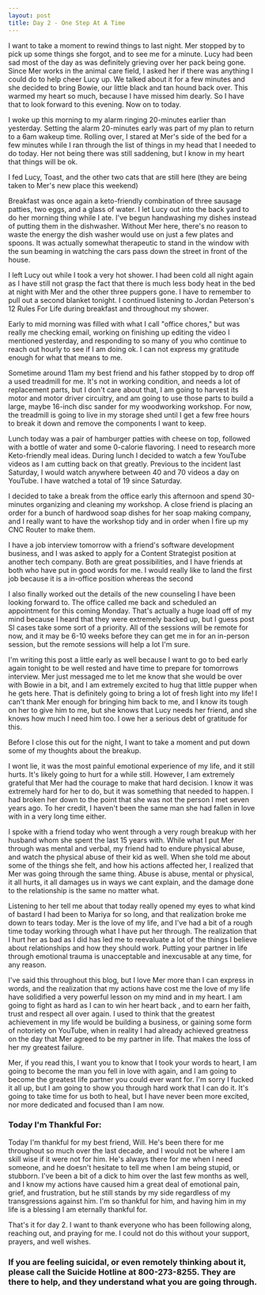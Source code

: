 ```yaml
---
layout: post
title: Day 2 - One Step At A Time
---
```



I want to take a moment to rewind things to last night. Mer stopped by to pick up some things she forgot, and to see me for a minute. Lucy had been sad most of the day as was definitely grieving over her pack being gone. Since Mer works in the animal care field, I asked her if there was anything I could do to help cheer Lucy up. We talked about it for a few minutes and she decided to bring Bowie, our little black and tan hound back over. This warmed my heart so much, because I have missed him dearly. So I have that to look forward to this evening. Now on to today. 

I woke up this morning to my alarm ringing 20-minutes earlier than yesterday. Setting the alarm 20-minutes early was part of my plan to return to a 6am wakeup time.  Rolling over, I stared at Mer's side of the bed for a few minutes while I ran through the list of things in my head that I needed to do today. Her not being there was still saddening, but I know in my heart that things will be ok. 

I fed Lucy, Toast, and the other two cats that are still here (they are being taken to Mer's new place this weekend) 

Breakfast was once again a keto-friendly combination of three sausage patties, two eggs, and a glass of water. I let Lucy out into the back yard to do her morning thing while I ate. I've begun handwashing my dishes instead of putting them in the dishwasher. Without Mer here, there's no reason to waste the energy the dish washer would use on just a few plates and spoons. It was actually somewhat therapeutic to stand in the window with the sun beaming in watching the cars pass down the street in front of the house.

I left Lucy out while I took a very hot shower. I had been cold all night again as I have still not grasp the fact that there is much less body heat in the bed at night with Mer and the other three puppers gone. I have to remember to pull out a second blanket tonight. I continued listening to Jordan Peterson's 12 Rules For Life during breakfast and throughout my shower.  

Early to mid morning was filled with what I call "office chores," but was really me checking email, working on finishing up editing the video I mentioned yesterday, and responding to so many of you who continue to reach out hourly to see if I am doing ok. I can not express my gratitude enough for what that means to me. 

Sometime around 11am my best friend and his father stopped by to drop off a used treadmill for me. It's not in working condition, and needs a lot of replacement parts, but I don't care about that, I am going to harvest its motor and motor driver circuitry, and am going to use those parts to build a large, maybe 16-inch disc sander for my woodworking workshop. For now, the treadmill is going to live in my storage shed until I get a few free hours to break it down and remove the components I want to keep. 

Lunch today was a pair of hamburger patties with cheese on top, followed with a bottle of water and some 0-calorie flavoring. I need to research more Keto-friendly meal ideas. During lunch I decided to watch a few YouTube videos as I am cutting back on that greatly. Previous to the incident last Saturday, I would watch anywhere between 40 and 70 videos a day on YouTube. I have watched a total of 19 since Saturday. 

I decided to take a break from the office early this afternoon and spend 30-minutes organizing and cleaning my workshop. A close friend is placing an order for a bunch of hardwood soap dishes for her soap making company, and I really want to have the workshop tidy and in order when I fire up my CNC Router to make them. 

I have a job interview tomorrow with a friend's software development business, and I was asked to apply for a Content Strategist position at another tech company. Both are great possibilities, and I have friends at both who have put in good words for me. I would really like to land the first job because it is a in-office position whereas the second 

I also finally worked out the details of the new counseling I have been looking forward to. The office called me back and scheduled an appointment  for this coming Monday. That's actually a huge load off of my mind because I heard that they were extremely backed up, but I guess post SI cases take some sort of a priority. All of the sessions will be remote for now, and it may be 6-10 weeks before they can get me in for an in-person session, but the remote sessions will help a lot I'm sure. 

I'm writing this post a little early as well because I want to go to bed early again tonight to be well rested and have time to prepare for tomorrows interview. Mer just messaged me to let me know that she would be over with Bowie in a bit, and I am extremely excited to hug that little pupper when he gets here. That is definitely going to bring a lot of fresh light into my life! I can't thank Mer enough for bringing him back to me, and I know its tough on her to give him to me, but she knows that Lucy needs her friend, and she knows how much I need him too. I owe her a serious debt of gratitude for this. 

Before I close this out for the night, I want to take a moment and put down some of my thoughts about the breakup. 

I wont lie, it was the most painful emotional experience of my life, and it still hurts. It's likely going to hurt for a while still. However, I am extremely grateful that Mer had the courage to make that hard decision. I know it was extremely hard for her to do, but it was something that needed to happen. I had broken her down to the point that she was not the person I met seven years ago. To her credit, I haven't been the same man she had fallen in love with in a very long time either. 

I spoke with a friend today who went through a very rough breakup with her husband whom she spent the last 15 years with. While what I put Mer through was mental and verbal, my friend had to endure physical abuse, and watch the physical abuse of their kid as well. When she told me about some of the things she felt, and how his actions affected her, I realized that Mer was going through the same thing. Abuse is abuse, mental or physical, it all hurts, it all damages us in ways we cant explain, and the damage done to the relationship is the same no matter what. 

Listening to her tell me about that today really opened my eyes to what kind of bastard I had been to Mariya for so long, and that realization broke me down to tears today. Mer is the love of my life, and I've had a bit of a rough time today working through what I have put her through. The realization that I hurt her as bad as I did has led me to reevaluate a lot of the things I believe about relationships and how they should work. Putting your partner in life through emotional trauma is unacceptable and inexcusable at any time, for any reason. 

I've said this throughout this blog, but I love Mer more than I can express in words, and the realization that my actions have cost me the love of my life have solidified a very powerful lesson on my mind and in my heart. I am going to fight as hard as I can to win her heart back , and to earn her faith, trust and respect all over again. I used to think that the greatest achievement in my life would be building a business, or gaining some form of  notoriety on YouTube, when in reality I had already achieved greatness on the day that Mer agreed to be my partner in life.  That makes the loss of her my greatest failure. 

Mer, if you read this, I want you to know that I took your words to heart, I am going to become the man you fell in love with again, and I am going to become the greatest life partner you could ever want for. I'm sorry I fucked it all up, but I am going to show you through hard work that I can do it. It's going to take time for us both to heal, but I have never been more excited, nor more dedicated and focused than I am now. 

### Today I'm Thankful For: 


Today I'm thankful for my best friend, Will. He's been there for me throughout so much over the last decade, and I would not be where I am skill wise if it were not for him. He's always there for me when I need someone, and he doesn't hesitate to tell me when I am being stupid, or stubborn. I've been a bit of a dick to him over the last few months as well, and I know my actions have caused him a great deal of emotional pain, grief, and frustration, but he still stands by my side regardless of my transgressions against him. I'm so thankful for him, and having him in my life is a blessing I am eternally thankful for.

That's it for day 2. I want to thank everyone who has been following along, reaching out, and praying for me. I could not do this without your support, prayers, and well wishes. 


### If you are feeling suicidal, or even remotely thinking about it, please call the Suicide Hotline at 800-273-8255. They are there to help, and they understand what you are going through.
